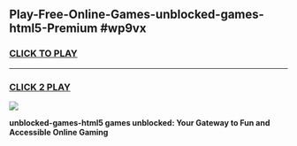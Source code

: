 
## Play-Free-Online-Games-unblocked-games-html5-Premium #wp9vx
<h3>
<a href="https://premium.freeplayer.one?title=unblocked-games-html5&ref=8M">CLICK TO PLAY</a></h3>
<hr>

<h3>
<a href="https://premium.freeplayer.one?title=unblocked-games-html5&ref=8M">CLICK 2 PLAY</a>
  
</h3>

<a href="https://premium.freeplayer.one?title=unblocked-games-html5&ref=8M"><img src="https://clearcache.store/games.png"></a>


**unblocked-games-html5 games unblocked: Your Gateway to Fun and Accessible Online Gaming**
